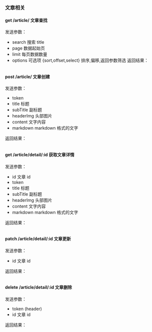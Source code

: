 ### 文章相关
#### get /article/ 文章查找
发送参数：
- search 搜索 title
- page 数据起始页
- limit 每页数据数量
- options 可选项 {sort,offset,select} 排序,偏移,返回参数筛选
返回结果：
```

```
#### post /article/ 文章创建
发送参数：
- token 
- title 标题
- subTitle 副标题
- headerImg 头部图片
- content 文字内容
- markdown markdown 格式的文字

返回结果：
```

```
#### get /article/detail/:id 获取文章详情
发送参数：
- id 文章 id
- token 
- title 标题
- subTitle 副标题
- headerImg 头部图片
- content 文字内容
- markdown markdown 格式的文字

返回结果：
```

```

#### patch /article/detail/:id 文章更新
发送参数：
- id 文章 id

返回结果：
```

```

#### delete /article/detail/:id 文章删除
发送参数：
- token (header)
- id 文章 id

返回结果：
```

```